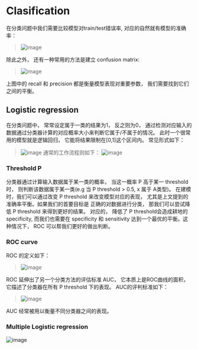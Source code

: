 # Clasification
在分类问题中我们需要比较模型对train/test错误率, 对应的自然就有模型的准确率：
> ![image](https://user-images.githubusercontent.com/89850899/161937022-6439f9fc-c58b-4219-ab8f-de9f1a938e79.png)

除此之外， 还有一种常用的方法是建立 confusion matrix:

>![image](https://user-images.githubusercontent.com/89850899/161939551-ffc0253a-fc70-445e-9afd-5e150bfd1f70.png)

上图中的 recall 和 precision 都是衡量模型表现对重要参数， 我们需要找到它们之间的平衡。

## Logistic regression
在分类问题中， 常常设定属于一类的结果为1， 反之则为0， 通过检测对应输入的数据通过分类器计算的对应概率大小来判断它属于/不属于的情况。 此时一个很常用的模型就是逻辑回归， 它能将结果限制在[0,1]这个区间内。
常见形式如下：
>![image](https://user-images.githubusercontent.com/89850899/161987688-bfb61760-f1d7-472c-94e1-1483f212f04c.png)
通常的工作流程则如下：
>![image](https://user-images.githubusercontent.com/89850899/161988007-e6ae3113-0574-4b02-afd8-1d5ffc871744.png)

### Threshold P
分类器通过计算输入数据属于某一类的概率， 当这一概率 P 高于某一 threshold 时， 则判断该数据属于某一类(e.g 当 P threshold > 0.5, x 属于 A类型)。 在建模时，我们可以通过改变 P threshold 来改变模型对应的表现， 尤其是上文提到的准确率平衡。如果我们的首要目标是
正确的对数据进行分类， 那我们可以尝试降低 P threshold 来得到更好的结果。 对应的， 降低了 P threshold会造成耕地的 specificity, 而我们也需要在 specificity 和 sensitivity 达到一个最优的平衡。这种情况下， ROC 可以帮我们更好的做出判断。


### ROC curve
ROC 的定义如下：
>![image](https://user-images.githubusercontent.com/89850899/161991679-fb42af85-65b8-4b6d-b430-cd17f52009d1.png)

ROC 延伸出了另一个分类方法的评估标准 AUC， 它本质上是ROC曲线的面积， 它描述了分类器在所有 P threshold 下的表现。 AUC的评判标准如下：
>![image](https://user-images.githubusercontent.com/89850899/161995492-20e00e03-5dcd-4f46-b91d-0ab82b663d33.png)

AUC 经常被用以衡量不同分类器之间的表现。

### Multiple Logistic regression
![image](https://user-images.githubusercontent.com/89850899/162004173-67539b18-bc7a-4b10-a7d8-9bdbd248ca50.png)



